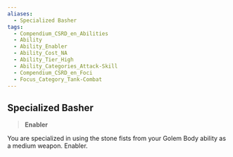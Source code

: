 ```yaml
---
aliases:
  - Specialized Basher
tags:
  - Compendium_CSRD_en_Abilities
  - Ability
  - Ability_Enabler
  - Ability_Cost_NA
  - Ability_Tier_High
  - Ability_Categories_Attack-Skill
  - Compendium_CSRD_en_Foci
  - Focus_Category_Tank-Combat
---
```

  
    
## Specialized Basher    
>**Enabler**  
    
You are specialized in using the stone fists from your Golem Body ability as a medium weapon. Enabler.